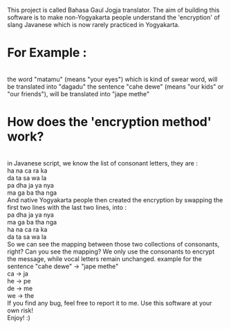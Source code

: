 This project is called Bahasa Gaul Jogja translator. The aim of building this software is to make non-Yogyakarta people understand the 'encryption' of slang Javanese which is now rarely practiced in Yogyakarta.

<h1><b>For Example :</b></h1><br>
the word "matamu" (means "your eyes") which is kind of swear word, will be translated into "dagadu"
the sentence "cahe dewe" (means "our kids" or "our friends"), will be translated into "jape methe"

<h1><b>How does the 'encryption method' work?</b></h1><br>
in Javanese script, we know the list of consonant letters, they are :<br>
ha na ca ra ka<br>
da ta sa wa la<br>
pa dha ja ya nya<br>
ma ga ba tha nga<br>
And native Yogyakarta people then created the encryption by swapping the first two lines with the last two lines, into :<br>
pa dha ja ya nya<br>
ma ga ba tha nga<br>
ha na ca ra ka<br>
da ta sa wa la<br>
So we can see the mapping between those two collections of consonants, right? Can you see the mapping?
We only use the consonants to encrypt the message, while vocal letters remain unchanged.
example for the sentence "cahe dewe" -> "jape methe"
<br>
ca -> ja<br>
he -> pe<br>
de -> me<br>
we -> the<br>
If you find any bug, feel free to report it to me.
Use this software at your own risk!<br>
Enjoy! :)
